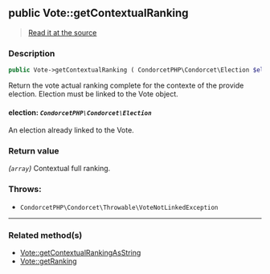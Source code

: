 ## public Vote::getContextualRanking

> [Read it at the source](https://github.com/julien-boudry/Condorcet/blob/master/src/Vote.php#L320)

### Description    

```php
public Vote->getContextualRanking ( CondorcetPHP\Condorcet\Election $election ): array
```

Return the vote actual ranking complete for the contexte of the provide election. Election must be linked to the Vote object.
    

#### **election:** *`CondorcetPHP\Condorcet\Election`*   
An election already linked to the Vote.    


### Return value   

*(`array`)* Contextual full ranking.



### Throws:   

* ```CondorcetPHP\Condorcet\Throwable\VoteNotLinkedException``` 

---------------------------------------

### Related method(s)      

* [Vote::getContextualRankingAsString](/Docs/ApiReferences/Vote%20Class/Vote--getContextualRankingAsString.md)    
* [Vote::getRanking](/Docs/ApiReferences/Vote%20Class/Vote--getRanking.md)    
